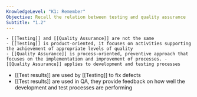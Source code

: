 ```yaml
---
KnowledgeLevel: "K1: Remember"
Objective: Recall the relation between testing and quality assurance
Subtitle: "1.2"
---
```

```ad-abstract
- [[Testing]] and [[Quality Assurance]] are not the same
- [[Testing]] is product-oriented, it focuses on activities supporting the achievement of appropriate levels of quality
- [[Quality Assurance]] is process-oriented, preventive approach that focuses on the implementation and improvement of processes. - [[Quality Assurance]] applies to development and testing processes
```
- [[Test results]] are used by [[Testing]] to fix defects
- [[Test results]] are used in QA, they provide feedback on how well the development and test processes are performing